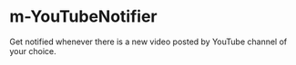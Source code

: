 # m-YouTubeNotifier
 Get notified whenever there is a new video posted by YouTube channel of your choice.
